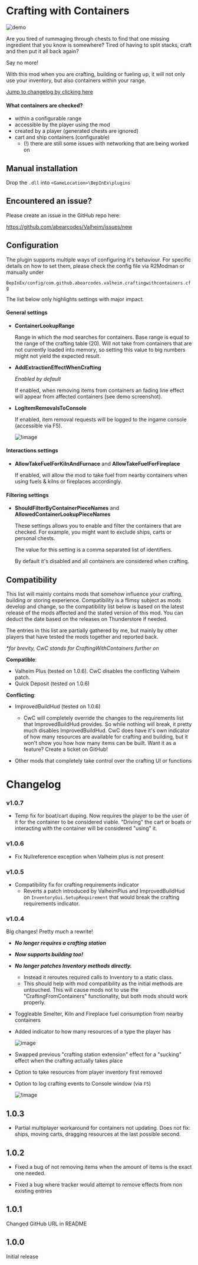 ﻿
# Crafting with Containers

![demo](https://raw.githubusercontent.com/abearcodes/Valheim/development/ABearCodes.Valheim.CraftingWithContainers/ThunderStoreResources/succ.gif)

Are you tired of rummaging through chests to find that one missing ingredient that you know is somewhere? Tired of having to split stacks, craft and then put it all back again? 

Say no more!

With this mod when you are crafting, building or fueling up, it will not only use your inventory, but also containers within your range.  

[Jump to changelog by clicking here](#changelog)

#### What containers are checked?
- within a configurable range
- accessible by the player using the mod
- created by a player (generated chests are ignored)
- cart and ship containers (configurable)
    - (!) there are still some issues with networking that are being worked on  
      
## Manual installation

Drop the `.dll` into `<GameLocation>\BepInEx\plugins`

## Encountered an issue?

Please create an issue in the GitHub repo here:

https://github.com/abearcodes/Valheim/issues/new
 
## Configuration

The plugin supports multiple ways of configuring it's behaviour. For specific details on how to set them, please check the config file via R2Modman or manually under 

`BepInEx/config/com.github.abearcodes.valheim.craftingwithcontainers.cfg` 

The list below only highlights settings with major impact. 

#### General settings

- **ContainerLookupRange**

    Range in which the mod searches for containers. Base range is equal to the range of the crafting table (20). Will not take from containers that are not currently loaded into memory, so setting this value to big numbers might not yield the expected result.

- **AddExtractionEffectWhenCrafting**
  
    _Enabled by default_  

    If enabled, when removing items from containers an fading line effect will appear from affected containers (see demo screenshot).

- **LogItemRemovalsToConsole**

    If enabled, item removal requests will be logged to the ingame console (accessible via F5).

    ![!image](https://i.imgur.com/VQ1Qkpb.png)

#### Interactions settings

- **AllowTakeFuelForKilnAndFurnace** and **AllowTakeFuelForFireplace**

    If enabled, will allow the mod to take fuel from nearby containers when using fuels & kilns or fireplaces accordingly. 
 
#### Filtering settings  
 
- **ShouldFilterByContainerPieceNames** and **AllowedContainerLookupPieceNames**
 
    These settings allows you to enable and filter the containers that are checked.
    For example, you might want to exclude ships, carts or personal chests.
    
    The value for this setting is a comma separated list of identifiers.     
     
    By default it's disabled and all containers are considered when crafting. 

## Compatibility

This list will mainly contains mods that somehow influence your crafting, building or storing experience. Compatibility is a flimsy subject as mods develop and change, so the compatibility list below is based on the latest release of the mods affected and the stated version of this mod. You can deduct the date based on the releases on Thunderstore if needed.

The entries in this list are partially gathered by me, but mainly by other players that have tested the mods together and reported back.

_*for brevity, CwC stands for CraftingWithContainers further on_

**Compatible**:

- Valheim Plus (tested on 1.0.6). CwC disables the conflicting Valheim patch. 
- Quick Deposit (tested on 1.0.6)

**Conflicting**:

- ImprovedBuildHud (tested on 1.0.6)
  - CwC will completely override the changes to the requirements list that ImprovedBuildHud provides. So while nothing will break, it pretty much disables ImprovedBuildHud. CwC does have it's own indicator of how many resources are available for crafting and building, but it won't show you how how many items can be built. Want it as a feature? Create a ticket on GitHub!
  
- Other mods that completely take control over the crafting UI or functions 

# Changelog

### v1.0.7

- Temp fix for boat/cart duping. Now requires the player to be the user of it for the container to be considered viable. "Driving" the cart or boats or interacting with the container will be considered "using" it.  

### v1.0.6

- Fix Nullreference exception when Valheim plus is not present 

### v1.0.5

- Compatibility fix for crafting requirements indicator 
    - Reverts a patch introduced by ValheimPlus and ImprovedBuildHud on `InventoryGui.SetupRequirement` that would break the crafting requirements indicator. 

### v1.0.4

Big changes! Pretty much a rewrite!

- _**No longer requires a crafting station**_
- _**Now supports building too!**_
- _**No longer patches Inventory methods directly.**_
    - Instead it reroutes required calls to Inventory to a static class.
    - This should help with mod compatibility as the initial methods are untouched. This will cause mods not to use the "CraftingFromContainers" functionality, but both mods should work properly.   
- Toggleable Smelter, Kiln and Fireplace fuel consumption from nearby containers
- Added indicator to how many resources of a type the player has

  ![image](https://i.imgur.com/hDS5fyL.png)
  
- Swapped previous "crafting station extension" effect for a "sucking" effect when the crafting actually takes place
- Option to take resources from player inventory first removed
- Option to log crafting events to Console window (via `F5`)

  ![!image](https://i.imgur.com/VQ1Qkpb.png)

 
## 1.0.3
  
 - Partial multiplayer workaround for containers not updating. Does not fix: ships, moving carts,
 dragging resources at the last possible second.    
 
## 1.0.2
 
 - Fixed a bug of not removing items when the amount of items is the exact
 one needed.
 
 - Fixed a bug where tracker would attempt to remove effects from non existing entries 
 
## 1.0.1
 
 Changed GitHub URL in README
 
## 1.0.0 
 
 Initial release